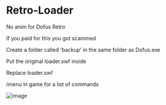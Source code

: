 # Retro-Loader
No anim for Dofus Retro

If you paid for this you got scammed

Create a folder called 'backup' in the same folder as Dofus.exe

Put the original loader.swf inside

Replace loader.swf

/menu in game for a list of commands

![image](https://user-images.githubusercontent.com/30935238/160218463-82fa34b7-1299-4d14-929d-0149102bc0de.png)
